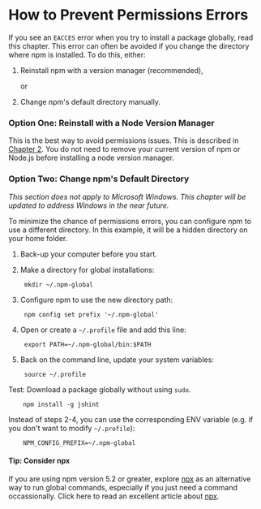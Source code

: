 <!--
title: 03 - How to prevent permissions errors
featured: true
-->

# How to Prevent Permissions Errors

If you see an `EACCES` error when you try to install a package globally, read this chapter. This error can often be avoided if you change the directory where npm is installed. To do this, either:

1.  Reinstall npm with a version manager (recommended), 
 
 	or
 
1.  Change npm's default directory manually. 


### Option One: Reinstall with a Node Version Manager

This is the best way to avoid permissions issues. This is described in [Chapter 2](https://docs.npmjs.com/getting-started/installing-node). You do not need to remove your current version of npm or Node.js before installing a node version manager. 

### Option Two: Change npm's Default Directory 

*This section does not apply to Microsoft Windows. This chapter will be updated to address Windows in the near future.* 

To minimize the chance of permissions errors, you can configure npm to use a different directory. In this example, it will be a hidden directory on your home folder.

1. Back-up your computer before you start. 

1. Make a directory for global installations:

        mkdir ~/.npm-global

2. Configure npm to use the new directory path:

        npm config set prefix '~/.npm-global'

3. Open or create a `~/.profile` file and add this line:

        export PATH=~/.npm-global/bin:$PATH

4. Back on the command line, update your system variables:

        source ~/.profile

Test: Download a package globally without using `sudo`.

        npm install -g jshint

Instead of steps 2-4, you can use the corresponding ENV variable (e.g. if you don't want to modify `~/.profile`):

        NPM_CONFIG_PREFIX=~/.npm-global
     
#### Tip: Consider npx

If you are using npm version 5.2 or greater, explore [npx](https://www.npmjs.com/package/npx) as an alternative way to run global commands, especially if you just need a command occassionally. Click here to read an excellent article about [npx](https://medium.com/@maybekatz/introducing-npx-an-npm-package-runner-55f7d4bd282b).
